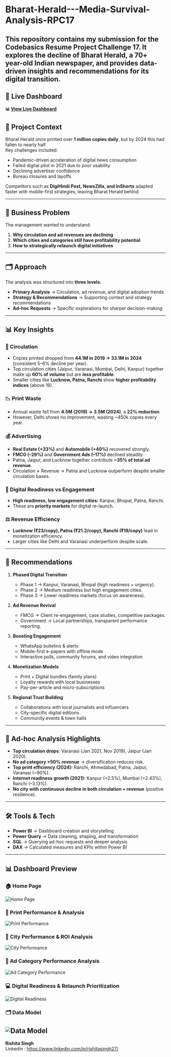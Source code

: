 # Bharat-Herald---Media-Survival-Analysis-RPC17
This repository contains my submission for the **Codebasics Resume Project Challenge 17**.   It explores the decline of Bharat Herald, a 70+ year-old Indian newspaper, and provides data-driven insights and recommendations for its digital transition.  
---

## 🔗 Live Dashboard

**📊 [View Live Dashboard](https://app.powerbi.com/view?r=eyJrIjoiZDIxZWVjYjYtYmM4MC00NjFjLTgwZTYtZDNjZTgzNDA0MzhlIiwidCI6ImM2ZTU0OWIzLTVmNDUtNDAzMi1hYWU5LWQ0MjQ0ZGM1YjJjNCJ9)**


## 📖 Project Context  

Bharat Herald once printed over **1 million copies daily**, but by 2024 this had fallen to nearly half.  
Key challenges included:  
- Pandemic-driven acceleration of digital news consumption  
- Failed digital pilot in 2021 due to poor usability  
- Declining advertiser confidence  
- Bureau closures and layoffs  

Competitors such as **DigiHindi Post, NewsZilla, and InShorts** adapted faster with mobile-first strategies, leaving Bharat Herald behind.  

---

## 🎯 Business Problem  

The management wanted to understand:  
1. **Why circulation and ad revenues are declining**  
2. **Which cities and categories still have profitability potential**  
3. **How to strategically relaunch digital initiatives**  

---

## 🗂️ Approach  

The analysis was structured into **three levels**:  

- **Primary Analysis** → Circulation, ad revenue, and digital adoption trends  
- **Strategy & Recommendations** → Supporting context and strategy recommendations  
- **Ad-hoc Requests** → Specific explorations for sharper decision-making  

---

## 📊 Key Insights  

### 📰 Circulation  
- Copies printed dropped from **44.1M in 2019 → 33.1M in 2024** (consistent 5–6% decline per year).  
- Top circulation cities (Jaipur, Varanasi, Mumbai, Delhi, Kanpur) together make up **60% of volume** but are **less profitable**.  
- Smaller cities like **Lucknow, Patna, Ranchi** show **higher profitability indices** (above 19).  

### 📉 Print Waste  
- Annual waste fell from **4.5M (2019) → 3.5M (2024)**, a **22% reduction**.  
- However, Delhi shows no improvement, wasting ~450k copies every year.  

### 💰 Advertising  
- **Real Estate (+33%)** and **Automobile (+40%)** recovered strongly.  
- **FMCG (–29%)** and **Government Ads (–17%)** declined steadily.  
- Patna, Jaipur, and Lucknow together contribute **~35% of total ad revenue**.  
- Circulation ≠ Revenue → Patna and Lucknow outperform despite smaller circulation bases.  

### 📱 Digital Readiness vs Engagement  
- **High readiness, low engagement cities:** Kanpur, Bhopal, Patna, Ranchi.  
- These are **priority markets** for digital re-launch.  

### ⚖️ Revenue Efficiency  
- **Lucknow (₹23/copy), Patna (₹21.2/copy), Ranchi (₹19/copy)** lead in monetization efficiency.  
- Larger cities like Delhi and Varanasi underperform despite scale.  

---

## 🚀 Recommendations  

1. **Phased Digital Transition**  
   - Phase 1 → Kanpur, Varanasi, Bhopal (high readiness + urgency).  
   - Phase 2 → Medium readiness but high engagement cities.  
   - Phase 3 → Lower readiness markets (focus on awareness).  

2. **Ad Revenue Revival**  
   - FMCG → Client re-engagement, case studies, competitive packages.  
   - Government → Local partnerships, transparent performance reporting.  

3. **Boosting Engagement**  
   - WhatsApp bulletins & alerts  
   - Mobile-first e-papers with offline mode  
   - Interactive polls, community forums, and video integration  

4. **Monetization Models**  
   - Print + Digital bundles (family plans)  
   - Loyalty rewards with local businesses  
   - Pay-per-article and micro-subscriptions  

5. **Regional Trust Building**  
   - Collaborations with local journalists and influencers  
   - City-specific digital editions  
   - Community events & town halls  

---

## 📌 Ad-hoc Analysis Highlights  

- **Top circulation drops**: Varanasi (Jan 2021, Nov 2019), Jaipur (Jan 2020).  
- **No ad category >50% revenue** → diversification reduces risk.  
- **Top print efficiency (2024):** Ranchi, Ahmedabad, Patna, Jaipur, Varanasi (~90%).  
- **Internet readiness growth (2021):** Kanpur (+2.5%), Mumbai (+2.43%), Ranchi (–3.13%).  
- **No city with continuous decline in both circulation + revenue** (positive resilience).  

---

## 🛠️ Tools & Tech  

- **Power BI** → Dashboard creation and storytelling  
- **Power Query** → Data cleaning, shaping, and transformation  
- **SQL** → Querying ad-hoc requests and deeper analysis   
- **DAX** → Calculated measures and KPIs within Power BI  

---

## 📊 Dashboard Preview  

### 🏠 Home Page  
![Home Page](screenshots/Page1.png)

### 📰 Print Performance & Analysis  
![Print Performance](screenshots/Page2.png)

### 🌆 City Performance & ROI Analysis  
![City Performance](screenshots/Page3.png)

### 📂 Ad Category Performance Analysis  
![Ad Category Performance](screenshots/Page4.png)

### 💻 Digital Readiness & Relaunch Prioritization  
![Digital Readiness](screenshots/Page5.png)

### 🗂️ Data Model  
![Data Model](screenshots/DataModel.png)
---

**Rishita Singh**  
Linkedin : https://www.linkedin.com/in/rishitasingh27/

